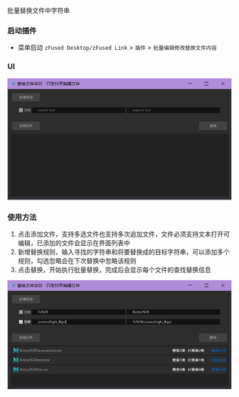 批量替换文件中字符串

### 启动插件
- 菜单启动 
    `zFused Desktop/zFused Link` > `插件` > `批量编辑修改替换文件内容`

### UI
![](../images/plugin/replace_string/ui.png ':size=550')

### 使用方法
1. 点击添加文件，支持多选文件也支持多次追加文件，文件必须支持文本打开可编辑，已添加的文件会显示在界面列表中
2. 新增替换规则，输入寻找的字符串和将要替换成的目标字符串，可以添加多个规则，勾选忽略会在下次替换中忽略该规则
3. 点击替换，开始执行批量替换，完成后会显示每个文件的查找替换信息

![](../images/plugin/replace_string/exec.png ':size=550')
